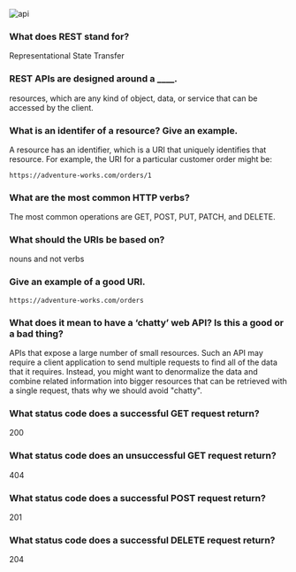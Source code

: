 ![api](https://brands.home-assistant.io/_/rest/logo.png)
### What does REST stand for?
Representational State Transfer
### REST APIs are designed around a ____.
resources, which are any kind of object, data, or service that can be accessed by the client.
### What is an identifer of a resource? Give an example.
A resource has an identifier, which is a URI that uniquely identifies that resource. For example, the URI for a particular customer order might be:

`https://adventure-works.com/orders/1`
### What are the most common HTTP verbs?
 The most common operations are GET, POST, PUT, PATCH, and DELETE.
### What should the URIs be based on?
nouns and not verbs
### Give an example of a good URI.
`
https://adventure-works.com/orders
`
### What does it mean to have a ‘chatty’ web API? Is this a good or a bad thing?
APIs that expose a large number of small resources. Such an API may require a client application to send multiple requests to find all of the data that it requires. Instead, you might want to denormalize the data and combine related information into bigger resources that can be retrieved with a single request, thats why we should avoid "chatty".
### What status code does a successful GET request return?
200
### What status code does an unsuccessful GET request return?
404
### What status code does a successful POST request return?
201
### What status code does a successful DELETE request return?
204
